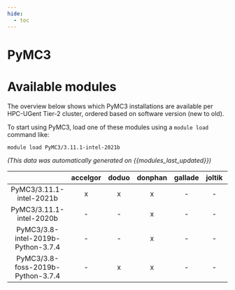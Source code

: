 ```yaml
---
hide:
  - toc
---
```


PyMC3
=====

# Available modules


The overview below shows which PyMC3 installations are available per HPC-UGent Tier-2 cluster, ordered based on software version (new to old).

To start using PyMC3, load one of these modules using a `module load` command like:

```shell
module load PyMC3/3.11.1-intel-2021b
```

*(This data was automatically generated on {{modules_last_updated}})*  

| |accelgor|doduo|donphan|gallade|joltik|shinx|skitty|
| :---: | :---: | :---: | :---: | :---: | :---: | :---: | :---: |
|PyMC3/3.11.1-intel-2021b|x|x|x|-|-|-|-|
|PyMC3/3.11.1-intel-2020b|-|-|x|-|-|-|-|
|PyMC3/3.8-intel-2019b-Python-3.7.4|-|-|x|-|-|-|-|
|PyMC3/3.8-foss-2019b-Python-3.7.4|-|x|x|-|-|-|-|

